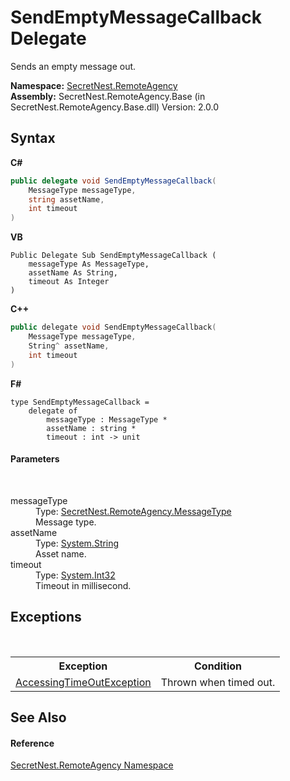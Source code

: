 # SendEmptyMessageCallback Delegate
 

Sends an empty message out.

**Namespace:**&nbsp;<a href="N_SecretNest_RemoteAgency">SecretNest.RemoteAgency</a><br />**Assembly:**&nbsp;SecretNest.RemoteAgency.Base (in SecretNest.RemoteAgency.Base.dll) Version: 2.0.0

## Syntax

**C#**<br />
``` C#
public delegate void SendEmptyMessageCallback(
	MessageType messageType,
	string assetName,
	int timeout
)
```

**VB**<br />
``` VB
Public Delegate Sub SendEmptyMessageCallback ( 
	messageType As MessageType,
	assetName As String,
	timeout As Integer
)
```

**C++**<br />
``` C++
public delegate void SendEmptyMessageCallback(
	MessageType messageType, 
	String^ assetName, 
	int timeout
)
```

**F#**<br />
``` F#
type SendEmptyMessageCallback = 
    delegate of 
        messageType : MessageType * 
        assetName : string * 
        timeout : int -> unit
```


#### Parameters
&nbsp;<dl><dt>messageType</dt><dd>Type: <a href="T_SecretNest_RemoteAgency_MessageType">SecretNest.RemoteAgency.MessageType</a><br />Message type.</dd><dt>assetName</dt><dd>Type: <a href="https://docs.microsoft.com/dotnet/api/system.string" target="_blank">System.String</a><br />Asset name.</dd><dt>timeout</dt><dd>Type: <a href="https://docs.microsoft.com/dotnet/api/system.int32" target="_blank">System.Int32</a><br />Timeout in millisecond.</dd></dl>

## Exceptions
&nbsp;<table><tr><th>Exception</th><th>Condition</th></tr><tr><td><a href="T_SecretNest_RemoteAgency_AccessingTimeOutException">AccessingTimeOutException</a></td><td>Thrown when timed out.</td></tr></table>

## See Also


#### Reference
<a href="N_SecretNest_RemoteAgency">SecretNest.RemoteAgency Namespace</a><br />
